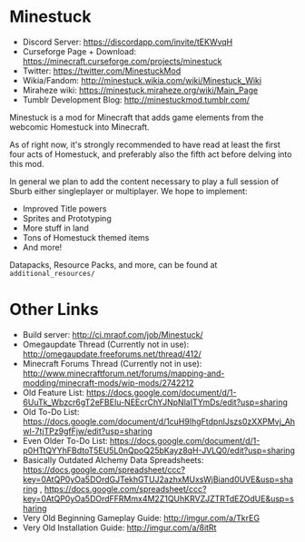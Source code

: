 Minestuck
=========

* Discord Server: https://discordapp.com/invite/tEKWvqH
* Curseforge Page + Download: https://minecraft.curseforge.com/projects/minestuck
* Twitter: https://twitter.com/MinestuckMod
* Wikia/Fandom: http://minestuck.wikia.com/wiki/Minestuck_Wiki
* Miraheze wiki: https://minestuck.miraheze.org/wiki/Main_Page
* Tumblr Development Blog: http://minestuckmod.tumblr.com/


Minestuck is a mod for Minecraft that adds game elements from the webcomic Homestuck into Minecraft.

As of right now, it's strongly recommended to have read at least the first four acts of Homestuck, and preferably also the fifth act before delving into this mod.

In general we plan to add the content necessary to play a full session of Sburb either singleplayer or multiplayer. We hope to implement:
* Improved Title powers
* Sprites and Prototyping
* More stuff in land
* Tons of Homestuck themed items
* And more!

Datapacks, Resource Packs, and more, can be found at `additional_resources/`

Other Links
============

* Build server: http://ci.mraof.com/job/Minestuck/
* Omegaupdate Thread (Currently not in use): http://omegaupdate.freeforums.net/thread/412/
* Minecraft Forums Thread (Currently not in use): http://www.minecraftforum.net/forums/mapping-and-modding/minecraft-mods/wip-mods/2742212
* Old Feature List: https://docs.google.com/document/d/1-6UuTk_Wbzcr6gT2eFBEIu-NEEcrChYJNpNlaITYmDs/edit?usp=sharing
* Old To-Do List: https://docs.google.com/document/d/1cuH9IhgFtdpnIJszs0zXXPMvj_Ahwl-7tjTPz9gfFjw/edit?usp=sharing
* Even Older To-Do List: https://docs.google.com/document/d/1-p0HTtQYYhFBdtoT5EU5L0nQpoQ25bKayz8qH-JVLQ0/edit?usp=sharing
* Basically Outdated Alchemy Data Spreadsheets: https://docs.google.com/spreadsheet/ccc?key=0AtQP0yOa5DOrdGJTekhGTUJ2azhxMUxsWjBiand0UVE&usp=sharing , https://docs.google.com/spreadsheet/ccc?key=0AtQP0yOa5DOrdFFRMmx4M2Z1QUhKRVZJZTRTdEZOdUE&usp=sharing
* Very Old Beginning Gameplay Guide: http://imgur.com/a/TkrEG
* Very Old Installation Guide: http://imgur.com/a/8itRt
